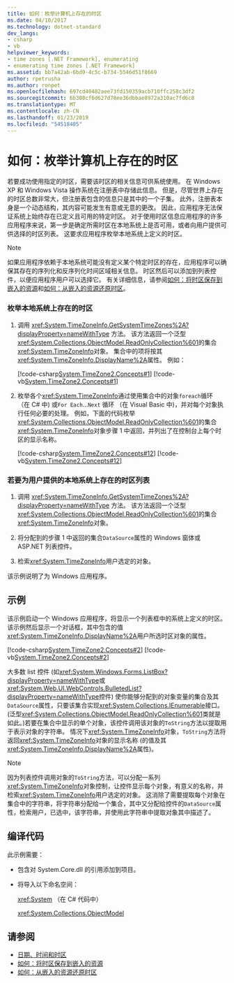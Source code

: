 ```yaml
---
title: 如何：枚举计算机上存在的时区
ms.date: 04/10/2017
ms.technology: dotnet-standard
dev_langs:
- csharp
- vb
helpviewer_keywords:
- time zones [.NET Framework], enumerating
- enumerating time zones [.NET Framework]
ms.assetid: bb7a42ab-6bd9-4c5c-b734-5546d51f8669
author: rpetrusha
ms.author: ronpet
ms.openlocfilehash: 697cd40482aee73fd150359acb710ffc258c3df2
ms.sourcegitcommit: 6b308cf6d627d78ee36dbbae8972a310ac7fd6c8
ms.translationtype: MT
ms.contentlocale: zh-CN
ms.lasthandoff: 01/23/2019
ms.locfileid: "54518405"
---
```

# <a name="how-to-enumerate-time-zones-present-on-a-computer"></a>如何：枚举计算机上存在的时区

若要成功使用指定的时区，需要该时区的相关信息可供系统使用。 在 Windows XP 和 Windows Vista 操作系统在注册表中存储此信息。 但是，尽管世界上存在的时区总数非常大，但注册表包含的信息只是其中的一个子集。 此外，注册表本身是一个动态结构，其内容可能发生有意或无意的更改。 因此，应用程序无法保证系统上始终存在已定义且可用的特定时区。 对于使用时区信息应用程序的许多应用程序来说，第一步是确定所需时区在本地系统上是否可用，或者向用户提供可供选择的时区列表。 这要求应用程序枚举本地系统上定义的时区。

> [!NOTE]
> 如果应用程序依赖于本地系统可能没有定义某个特定时区的存在，应用程序可以确保其存在的序列化和反序列化时间区域相关信息。 时区然后可以添加到列表控件，以便应用程序用户可以选择它。 有关详细信息，请参阅[如何：将时区保存到嵌入的资源](../../../docs/standard/datetime/save-time-zones-to-an-embedded-resource.md)和[如何：从嵌入的资源还原时区](../../../docs/standard/datetime/restore-time-zones-from-an-embedded-resource.md)。

### <a name="to-enumerate-the-time-zones-present-on-the-local-system"></a>枚举本地系统上存在的时区

1. 调用 <xref:System.TimeZoneInfo.GetSystemTimeZones%2A?displayProperty=nameWithType> 方法。 该方法返回一个泛型<xref:System.Collections.ObjectModel.ReadOnlyCollection%601>的集合<xref:System.TimeZoneInfo>对象。 集合中的项将按其<xref:System.TimeZoneInfo.DisplayName%2A>属性。 例如：

   [!code-csharp[System.TimeZone2.Concepts#1](../../../samples/snippets/csharp/VS_Snippets_CLR_System/system.TimeZone2.Concepts/CS/TimeZone2Concepts.cs#1)]
   [!code-vb[System.TimeZone2.Concepts#1](../../../samples/snippets/visualbasic/VS_Snippets_CLR_System/system.TimeZone2.Concepts/VB/TimeZone2Concepts.vb#1)]

2. 枚举各个<xref:System.TimeZoneInfo>通过使用集合中的对象`foreach`循环 （在 C# 中) 或`For Each`...`Next` 循环 （在 Visual Basic 中)，并对每个对象执行任何必要的处理。 例如，下面的代码枚举<xref:System.Collections.ObjectModel.ReadOnlyCollection%601>的集合<xref:System.TimeZoneInfo>对象步骤 1 中返回，并列出了在控制台上每个时区的显示名称。

   [!code-csharp[System.TimeZone2.Concepts#12](../../../samples/snippets/csharp/VS_Snippets_CLR_System/system.TimeZone2.Concepts/CS/TimeZone2Concepts.cs#12)]
   [!code-vb[System.TimeZone2.Concepts#12](../../../samples/snippets/visualbasic/VS_Snippets_CLR_System/system.TimeZone2.Concepts/VB/TimeZone2Concepts.vb#12)]

### <a name="to-present-the-user-with-a-list-of-time-zones-present-on-the-local-system"></a>若要为用户提供的本地系统上存在的时区列表

1. 调用 <xref:System.TimeZoneInfo.GetSystemTimeZones%2A?displayProperty=nameWithType> 方法。 该方法返回一个泛型<xref:System.Collections.ObjectModel.ReadOnlyCollection%601>的集合<xref:System.TimeZoneInfo>对象。

2. 将分配到的步骤 1 中返回的集合`DataSource`属性的 Windows 窗体或 ASP.NET 列表控件。

3. 检索<xref:System.TimeZoneInfo>用户选定的对象。

该示例说明了为 Windows 应用程序。

## <a name="example"></a>示例

该示例启动一个 Windows 应用程序，将显示一个列表框中的系统上定义的时区。 该示例然后显示一个对话框，其中包含的值<xref:System.TimeZoneInfo.DisplayName%2A>用户所选时区对象的属性。

[!code-csharp[System.TimeZone2.Concepts#2](../../../samples/snippets/csharp/VS_Snippets_CLR_System/system.TimeZone2.Concepts/CS/TimeZone2Concepts.cs#2)]
[!code-vb[System.TimeZone2.Concepts#2](../../../samples/snippets/visualbasic/VS_Snippets_CLR_System/system.TimeZone2.Concepts/VB/TimeZone2Concepts.vb#2)]

大多数 list 控件 (如<xref:System.Windows.Forms.ListBox?displayProperty=nameWithType>或<xref:System.Web.UI.WebControls.BulletedList?displayProperty=nameWithType>控件) 使你能够分配到的对象变量的集合及其`DataSource`属性，只要该集合实现<xref:System.Collections.IEnumerable>接口。 (泛型<xref:System.Collections.ObjectModel.ReadOnlyCollection%601>类就是如此。)若要在集合中显示的单个对象，该控件调用该对象的`ToString`方法以提取用于表示对象的字符串。 情况下<xref:System.TimeZoneInfo>对象，`ToString`方法将返回<xref:System.TimeZoneInfo>对象的显示名称 (的值及其<xref:System.TimeZoneInfo.DisplayName%2A>属性)。

> [!NOTE]
> 因为列表控件调用对象的`ToString`方法，可以分配一系列<xref:System.TimeZoneInfo>对象控制，让控件显示每个对象，有意义的名称，并检索<xref:System.TimeZoneInfo>用户选定的对象。 这消除了需要提取每个对象在集合中的字符串，将字符串分配给一个集合，其中又分配给控件的`DataSource`属性，检索用户，已选中，该字符串，并使用此字符串中提取对象其中描述了。 

## <a name="compiling-the-code"></a>编译代码

此示例需要：

* 包含对 System.Core.dll 的引用添加到项目。

* 将导入以下命名空间：

  <xref:System> （在 C# 代码中）

  <xref:System.Collections.ObjectModel>

## <a name="see-also"></a>请参阅

- [日期、时间和时区](../../../docs/standard/datetime/index.md)
- [如何：将时区保存到嵌入的资源](../../../docs/standard/datetime/save-time-zones-to-an-embedded-resource.md)
- [如何：从嵌入的资源还原时区](../../../docs/standard/datetime/restore-time-zones-from-an-embedded-resource.md)
